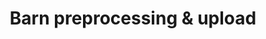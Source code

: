 ---
layout: post
location: UQAM
title: Barn preprocessing & upload
image: /assets/img/flet-UI.png
category: gui
tag: 
description: A more advanced version of the <em>McGill barn video uploads app</em>. This desktop app form preprocesses the video data on-site (a barn) before uploading video files to the WELL-E file storage server. On-site preprocessing consists of multiple operations such as anonymization of barn staff, video trimming, video encryption, etc. to reduce the size of files transferred and to keep security at a maximum. This app uses <a href="https://docs.globus.org/api/transfer/endpoints_and_collections/" target="_blank">Globus endpoints</a> to transfer data efficiently as well as private packages to run preprocessing operations locally.
contributors: François Gonothi Toure
tasks: Design & build the GUI, Database design and implementation, Backend usage of code from other private packages, Automate preprocessing operations depending on the information filled in the form, Automate metadata gathering and remote database update depending on the information filled in the form
tools: Python, <a href="https://flet.dev/" target="_blank">Flet</a>, SQLite3, PyTorch, YOLOv7, OpenCV, Pandas, Seaborn
article: 
github: https://github.com/WELL-E-chair/linux-utils/tree/main/anonymization-GUI
website: 
---